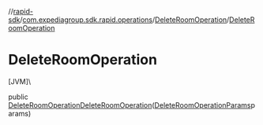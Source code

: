 //[rapid-sdk](../../../index.md)/[com.expediagroup.sdk.rapid.operations](../index.md)/[DeleteRoomOperation](index.md)/[DeleteRoomOperation](-delete-room-operation.md)

# DeleteRoomOperation

[JVM]\

public [DeleteRoomOperation](index.md)[DeleteRoomOperation](-delete-room-operation.md)([DeleteRoomOperationParams](../-delete-room-operation-params/index.md)params)
